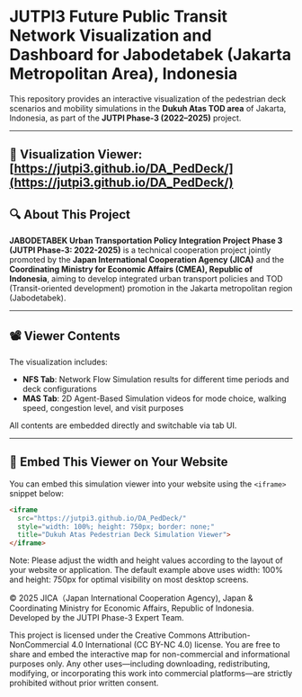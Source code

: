 # JUTPI3 Future Public Transit Network Visualization and Dashboard for Jabodetabek (Jakarta Metropolitan Area), Indonesia

This repository provides an interactive visualization of the pedestrian deck scenarios and mobility simulations in the **Dukuh Atas TOD area** of Jakarta, Indonesia, as part of the **JUTPI Phase-3 (2022–2025)** project.

---
🔗 **Visualization Viewer**: [https://jutpi3.github.io/DA_PedDeck/](https://jutpi3.github.io/DA_PedDeck/)
---

## 🔍 About This Project

**JABODETABEK Urban Transportation Policy Integration Project Phase 3 (JUTPI Phase-3: 2022-2025)** is a technical cooperation project jointly promoted by the **Japan International Cooperation Agency (JICA)** and the **Coordinating Ministry for Economic Affairs (CMEA), Republic of Indonesia**, aiming to develop integrated urban transport policies and TOD (Transit-oriented development) promotion in the Jakarta metropolitan region (Jabodetabek).

---

## 📽️ Viewer Contents

The visualization includes:

- **NFS Tab**: Network Flow Simulation results for different time periods and deck configurations
- **MAS Tab**: 2D Agent-Based Simulation videos for mode choice, walking speed, congestion level, and visit purposes

All contents are embedded directly and switchable via tab UI.

---

## 🧩 Embed This Viewer on Your Website

You can embed this simulation viewer into your website using the `<iframe>` snippet below:

```html
<iframe 
  src="https://jutpi3.github.io/DA_PedDeck/" 
  style="width: 100%; height: 750px; border: none;" 
  title="Dukuh Atas Pedestrian Deck Simulation Viewer">
</iframe>
```
Note: Please adjust the width and height values according to the layout of your website or application. The default example above uses width: 100% and height: 750px for optimal visibility on most desktop screens.


© 2025 JICA（Japan International Cooperation Agency), Japan & Coordinating Ministry for Economic Affairs, Republic of Indonesia. Developed by the JUTPI Phase-3 Expert Team.

This project is licensed under the Creative Commons Attribution-NonCommercial 4.0 International (CC BY-NC 4.0) license. You are free to share and embed the interactive map for non-commercial and informational purposes only. Any other uses—including downloading, redistributing, modifying, or incorporating this work into commercial platforms—are strictly prohibited without prior written consent.

